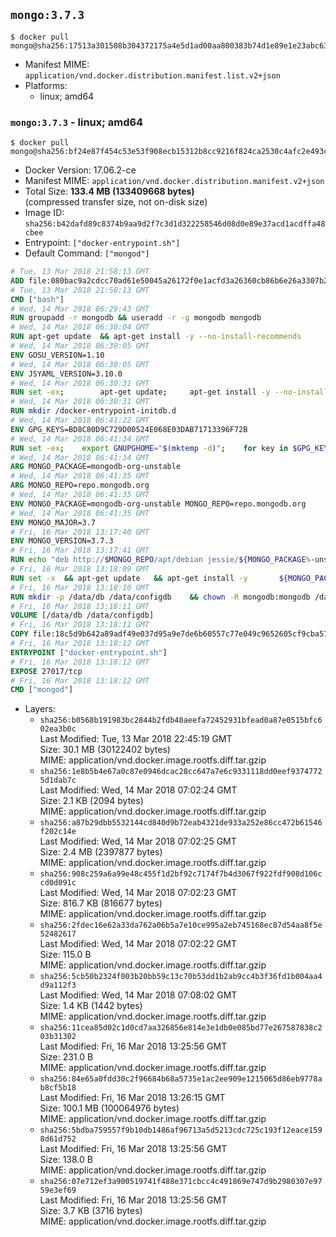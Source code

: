 ## `mongo:3.7.3`

```console
$ docker pull mongo@sha256:17513a301508b304372175a4e5d1ad00aa800383b74d1e89e1e23abc630cf1e7
```

-	Manifest MIME: `application/vnd.docker.distribution.manifest.list.v2+json`
-	Platforms:
	-	linux; amd64

### `mongo:3.7.3` - linux; amd64

```console
$ docker pull mongo@sha256:bf24e87f454c53e53f908ecb15312b8cc9216f824ca2530c4afc2e493ca986c5
```

-	Docker Version: 17.06.2-ce
-	Manifest MIME: `application/vnd.docker.distribution.manifest.v2+json`
-	Total Size: **133.4 MB (133409668 bytes)**  
	(compressed transfer size, not on-disk size)
-	Image ID: `sha256:b42dafd89c8374b9aa9d2f7c3d1d322258546d08d0e89e37acd1acdffa48cbee`
-	Entrypoint: `["docker-entrypoint.sh"]`
-	Default Command: `["mongod"]`

```dockerfile
# Tue, 13 Mar 2018 21:58:13 GMT
ADD file:080bac9a2cdcc70ad61e50045a26172f0e1acfd3a26360cb86b6e26a3307b2e1 in / 
# Tue, 13 Mar 2018 21:58:13 GMT
CMD ["bash"]
# Wed, 14 Mar 2018 06:29:43 GMT
RUN groupadd -r mongodb && useradd -r -g mongodb mongodb
# Wed, 14 Mar 2018 06:30:04 GMT
RUN apt-get update 	&& apt-get install -y --no-install-recommends 		ca-certificates 		jq 		numactl 	&& rm -rf /var/lib/apt/lists/*
# Wed, 14 Mar 2018 06:30:05 GMT
ENV GOSU_VERSION=1.10
# Wed, 14 Mar 2018 06:30:05 GMT
ENV JSYAML_VERSION=3.10.0
# Wed, 14 Mar 2018 06:30:31 GMT
RUN set -ex; 		apt-get update; 	apt-get install -y --no-install-recommends 		wget 	; 	rm -rf /var/lib/apt/lists/*; 		dpkgArch="$(dpkg --print-architecture | awk -F- '{ print $NF }')"; 	wget -O /usr/local/bin/gosu "https://github.com/tianon/gosu/releases/download/$GOSU_VERSION/gosu-$dpkgArch"; 	wget -O /usr/local/bin/gosu.asc "https://github.com/tianon/gosu/releases/download/$GOSU_VERSION/gosu-$dpkgArch.asc"; 	export GNUPGHOME="$(mktemp -d)"; 	gpg --keyserver ha.pool.sks-keyservers.net --recv-keys B42F6819007F00F88E364FD4036A9C25BF357DD4; 	gpg --batch --verify /usr/local/bin/gosu.asc /usr/local/bin/gosu; 	rm -r "$GNUPGHOME" /usr/local/bin/gosu.asc; 	chmod +x /usr/local/bin/gosu; 	gosu nobody true; 		wget -O /js-yaml.js "https://github.com/nodeca/js-yaml/raw/${JSYAML_VERSION}/dist/js-yaml.js"; 		apt-get purge -y --auto-remove wget
# Wed, 14 Mar 2018 06:30:31 GMT
RUN mkdir /docker-entrypoint-initdb.d
# Wed, 14 Mar 2018 06:41:22 GMT
ENV GPG_KEYS=BD8C80D9C729D00524E068E03DAB71713396F72B
# Wed, 14 Mar 2018 06:41:34 GMT
RUN set -ex; 	export GNUPGHOME="$(mktemp -d)"; 	for key in $GPG_KEYS; do 		gpg --keyserver ha.pool.sks-keyservers.net --recv-keys "$key"; 	done; 	gpg --export $GPG_KEYS > /etc/apt/trusted.gpg.d/mongodb.gpg; 	rm -r "$GNUPGHOME"; 	apt-key list
# Wed, 14 Mar 2018 06:41:34 GMT
ARG MONGO_PACKAGE=mongodb-org-unstable
# Wed, 14 Mar 2018 06:41:35 GMT
ARG MONGO_REPO=repo.mongodb.org
# Wed, 14 Mar 2018 06:41:35 GMT
ENV MONGO_PACKAGE=mongodb-org-unstable MONGO_REPO=repo.mongodb.org
# Wed, 14 Mar 2018 06:41:35 GMT
ENV MONGO_MAJOR=3.7
# Fri, 16 Mar 2018 13:17:40 GMT
ENV MONGO_VERSION=3.7.3
# Fri, 16 Mar 2018 13:17:41 GMT
RUN echo "deb http://$MONGO_REPO/apt/debian jessie/${MONGO_PACKAGE%-unstable}/$MONGO_MAJOR main" | tee "/etc/apt/sources.list.d/${MONGO_PACKAGE%-unstable}.list"
# Fri, 16 Mar 2018 13:18:09 GMT
RUN set -x 	&& apt-get update 	&& apt-get install -y 		${MONGO_PACKAGE}=$MONGO_VERSION 		${MONGO_PACKAGE}-server=$MONGO_VERSION 		${MONGO_PACKAGE}-shell=$MONGO_VERSION 		${MONGO_PACKAGE}-mongos=$MONGO_VERSION 		${MONGO_PACKAGE}-tools=$MONGO_VERSION 	&& rm -rf /var/lib/apt/lists/* 	&& rm -rf /var/lib/mongodb 	&& mv /etc/mongod.conf /etc/mongod.conf.orig
# Fri, 16 Mar 2018 13:18:10 GMT
RUN mkdir -p /data/db /data/configdb 	&& chown -R mongodb:mongodb /data/db /data/configdb
# Fri, 16 Mar 2018 13:18:11 GMT
VOLUME [/data/db /data/configdb]
# Fri, 16 Mar 2018 13:18:11 GMT
COPY file:18c5d9b642a89adf49e037d95a9e7de6b60557c77e049c9652605cf9cba57df9 in /usr/local/bin/ 
# Fri, 16 Mar 2018 13:18:12 GMT
ENTRYPOINT ["docker-entrypoint.sh"]
# Fri, 16 Mar 2018 13:18:12 GMT
EXPOSE 27017/tcp
# Fri, 16 Mar 2018 13:18:12 GMT
CMD ["mongod"]
```

-	Layers:
	-	`sha256:b0568b191983bc2844b2fdb48aeefa72452931bfead0a87e0515bfc602ea3b0c`  
		Last Modified: Tue, 13 Mar 2018 22:45:19 GMT  
		Size: 30.1 MB (30122402 bytes)  
		MIME: application/vnd.docker.image.rootfs.diff.tar.gzip
	-	`sha256:1e8b5b4e67a0c87e0946dcac28cc647a7e6c9331118dd0eef93747725d1dab7c`  
		Last Modified: Wed, 14 Mar 2018 07:02:24 GMT  
		Size: 2.1 KB (2094 bytes)  
		MIME: application/vnd.docker.image.rootfs.diff.tar.gzip
	-	`sha256:a87b29dbb5532144cd840d9b72eab4321de933a252e86cc472b61546f202c14e`  
		Last Modified: Wed, 14 Mar 2018 07:02:25 GMT  
		Size: 2.4 MB (2397877 bytes)  
		MIME: application/vnd.docker.image.rootfs.diff.tar.gzip
	-	`sha256:908c259a6a99e48c455f1d2bf92c7174f7b4d3067f922fdf908d106ccd0d091c`  
		Last Modified: Wed, 14 Mar 2018 07:02:23 GMT  
		Size: 816.7 KB (816677 bytes)  
		MIME: application/vnd.docker.image.rootfs.diff.tar.gzip
	-	`sha256:2fdec16e62a33da762a06b5a7e10ce995a2eb745168ec87d54aa8f5e52482617`  
		Last Modified: Wed, 14 Mar 2018 07:02:22 GMT  
		Size: 115.0 B  
		MIME: application/vnd.docker.image.rootfs.diff.tar.gzip
	-	`sha256:5cb50b2324f003b20bb59c13c70b53dd1b2ab9cc4b3f36fd1b004aa4d9a112f3`  
		Last Modified: Wed, 14 Mar 2018 07:08:02 GMT  
		Size: 1.4 KB (1442 bytes)  
		MIME: application/vnd.docker.image.rootfs.diff.tar.gzip
	-	`sha256:11cea85d02c1d0cd7aa326856e814e3e1db0e085bd77e267587838c203b31302`  
		Last Modified: Fri, 16 Mar 2018 13:25:56 GMT  
		Size: 231.0 B  
		MIME: application/vnd.docker.image.rootfs.diff.tar.gzip
	-	`sha256:84e65a0fdd30c2f96684b68a5735e1ac2ee909e1215065d86eb9778ab8cf5b18`  
		Last Modified: Fri, 16 Mar 2018 13:26:15 GMT  
		Size: 100.1 MB (100064976 bytes)  
		MIME: application/vnd.docker.image.rootfs.diff.tar.gzip
	-	`sha256:5bdba759557f9b10db1486af96713a5d5213cdc725c193f12eace1598d61d752`  
		Last Modified: Fri, 16 Mar 2018 13:25:56 GMT  
		Size: 138.0 B  
		MIME: application/vnd.docker.image.rootfs.diff.tar.gzip
	-	`sha256:07e712ef3a900519741f488e371cbcc4c491869e747d9b2980307e9759e3ef69`  
		Last Modified: Fri, 16 Mar 2018 13:25:56 GMT  
		Size: 3.7 KB (3716 bytes)  
		MIME: application/vnd.docker.image.rootfs.diff.tar.gzip
